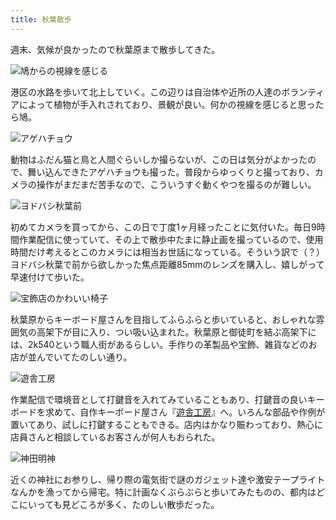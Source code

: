 ```yaml
---
title: 秋葉散歩
---
```

週末、気候が良かったので秋葉原まで散歩してきた。

![](https://lh5.googleusercontent.com/RXRJce5iSUZPmI4uWRBLhfbWbjN6vexkhw2c3tzJuWwp7Cf5-bfK-nhYut0zreEv1XKMhwnFwka_mJ2TXwltUPCOj2WgzbFUWGlJOnFHK1SfiDqUHXGt191IEZ9kbLXvk3tnX1jDHepDmDeoxwMeeaY "鳩からの視線を感じる")

港区の水路を歩いて北上していく。この辺りは自治体や近所の人達のボランティアによって植物が手入れされており、景観が良い。何かの視線を感じると思ったら鳩。

![](https://lh5.googleusercontent.com/JxVyPl6FDJ-v46OpH7I4HpeEngMQ7naejZ-cTBoTOZj6Ogu-9EK8bmOVcbwiYCbYuEoXgn3qCCdpDdaK2_E_Bw9B2gqjEu8tSz97pjdSiC-8qN0lWB2FteQwlXBWCUDVaT-wYZcnUmelp5ac5A0qXr8 "アゲハチョウ")

動物はふだん猫と鳥と人間ぐらいしか撮らないが、この日は気分がよかったので、舞い込んできたアゲハチョウも撮った。普段からゆっくりと撮っており、カメラの操作がまだまだ苦手なので、こういうすぐ動くやつを撮るのが難しい。

![](https://lh4.googleusercontent.com/j1RGwRXYBsnpaZQOtFWG_jRC_RUgXUros63zdvgabn0olWsoqzT6cNqG39aKWEfDyO1ytA0ZLe2k1Xc8mwVaH_80bP_byYQ7o4PenU3DqROqzDy0mAlPYvv_8YhVV1-ePb18uKSp-04frtu09E5tKLA "ヨドバシ秋葉前")

初めてカメラを買ってから、この日で丁度1ヶ月経ったことに気付いた。毎日9時間作業配信に使っていて、その上で散歩中たまに静止画を撮っているので、使用時間だけ考えるとこのカメラには相当お世話になっている。そういう訳で（？）ヨドバシ秋葉で前から欲しかった焦点距離85mmのレンズを購入し、嬉しがって早速付けて歩いた。

![](https://lh3.googleusercontent.com/ycuFdgkla9HEBVnotY8Mc9oq5wXW4gjb9bNegbJ6Xp0bXAkMatfvaQz_UJqEu3-2mRgwsehEJDMmLV7gdhRpqJwLjwUDEL0PdhlfJS9-P4tX2TlLAMZQIqSPywV55qr0Lq32EGtaiP8JfuHqKRpRLjM "宝飾店のかわいい椅子")

秋葉原からキーボード屋さんを目指してふらふらと歩いていると、おしゃれな雰囲気の高架下が目に入り、つい吸い込まれた。秋葉原と御徒町を結ぶ高架下には、2k540という職人街があるらしい。手作りの革製品や宝飾、雑貨などのお店が並んでいてたのしい通り。

![](https://lh6.googleusercontent.com/yhCgHNKnmYtM39tRwZEaNqv2JbpyHJHCZqo_MFLRoA_ePGpBKT76d0okz92u24qWgsqzqMSvA_y_TUWLAbpkgohidpHOAf9rsoWA-WtVJ4gAVXsupPZhpSKSlpmbsOnFFvuf3r4qaCpiOUxGeqIJ5zM "遊舎工房")

作業配信で環境音として打鍵音を入れてみていることもあり、打鍵音の良いキーボードを求めて、自作キーボード屋さん『[遊舎工房](https://yushakobo.jp/)』へ。いろんな部品や作例が置いてあり、試しに打鍵することもできる。店内はかなり賑わっており、熱心に店員さんと相談しているお客さんが何人もおられた。

![](https://lh6.googleusercontent.com/U_liEQKiZSf0bB3r0H1gG6jyz38j6W20ly02TxXO9T2HGexX6r1Of4AT6lV_GXNh9fF7kRCBfmbnGddXPixEvZPCyUT8B9Jc4S4xNKqWtwyEvjTt9QeLw9RXonp7mgEFg9S0pNI1vo_xYWEk8jPql3k "神田明神")

近くの神社にお参りし、帰り際の電気街で謎のガジェット達や激安テープライトなんかを漁ってから帰宅。特に計画なくぶらぶらと歩いてみたものの、都内はどこにいっても見どころが多く、たのしい散歩だった。
